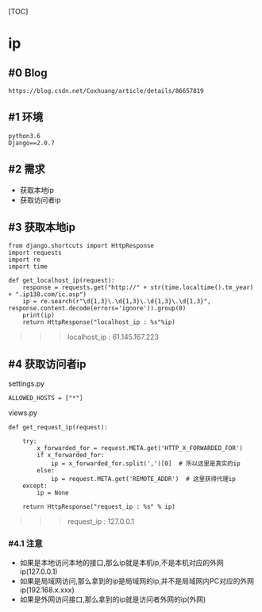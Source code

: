 [TOC]

# ip

## #0 Blog

```
https://blog.csdn.net/Coxhuang/article/details/86657819
```

## #1 环境

```
python3.6
Django==2.0.7
```

## #2 需求
- 获取本地ip
- 获取访问者ip

## #3 获取本地ip


```
from django.shortcuts import HttpResponse
import requests
import re
import time

def get_localhost_ip(request):
    response = requests.get("http://" + str(time.localtime().tm_year) + ".ip138.com/ic.asp")
    ip = re.search(r"\d{1,3}\.\d{1,3}\.\d{1,3}\.\d{1,3}", response.content.decode(errors='ignore')).group(0)
    print(ip)
    return HttpResponse("localhost_ip : %s"%ip)
```

>>> localhost_ip : 61.145.167.223


## #4 获取访问者ip

settings.py

```
ALLOWED_HOSTS = ["*"]
```

views.py

```
def get_request_ip(request):

    try:
        x_forwarded_for = request.META.get('HTTP_X_FORWARDED_FOR')
        if x_forwarded_for:
            ip = x_forwarded_for.split(',')[0]  # 所以这里是真实的ip
        else:
            ip = request.META.get('REMOTE_ADDR')  # 这里获得代理ip
    except:
        ip = None

    return HttpResponse("request_ip : %s" % ip)
```

>>> request_ip : 127.0.0.1

### #4.1 注意

- 如果是本地访问本地的接口,那么ip就是本机ip,不是本机对应的外网ip(127.0.0.1)
- 如果是局域网访问,那么拿到的ip是局域网的ip,并不是局域网内PC对应的外网ip(192.168.x.xxx)
- 如果是外网访问接口,那么拿到的ip就是访问者外网的ip(外网)

